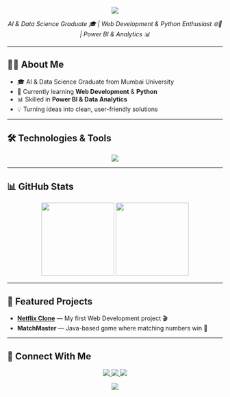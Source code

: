 <!-- Banner -->
<p align="center">
  <img src="https://capsule-render.vercel.app/api?type=waving&color=0:FFD700,100:FF8C00&height=230&section=header&text=Hi%20I'm%20Chinmay%20Satam!&fontSize=40&fontColor=ffffff&animation=fadeIn" />
</p>

<p align="center">
  <em>AI & Data Science Graduate 🎓 | Web Development & Python Enthusiast 🌐🐍 | Power BI & Analytics 📊</em>
</p>

---

## 🧑‍💻 About Me  
- 🎓 AI & Data Science Graduate from Mumbai University  
- 🌱 Currently learning **Web Development** & **Python**  
- 📊 Skilled in **Power BI & Data Analytics**  
- 💡 Turning ideas into clean, user-friendly solutions  

---

## 🛠️ Technologies & Tools  
<p align="center">
  <img src="https://skillicons.dev/icons?i=html,css,js,python,nodejs,express,react,mysql,mongodb,git,vscode,powerbi" />
</p>


---

## 📊 GitHub Stats  
<p align="center">
  <img src="https://github-readme-stats.vercel.app/api?username=Chinmay852&show_icons=true&theme=radical" height="170" />
  <img src="https://github-readme-stats.vercel.app/api/top-langs/?username=Chinmay852&layout=compact&theme=radical" height="170" />
</p>

---

## 🚀 Featured Projects  

- [**Netflix Clone**](https://github.com/Chinmay852/Netflix-Clone) — My first Web Development project 🎬  
- **MatchMaster** — Java-based game where matching numbers win 🎯  

---

## 🤝 Connect With Me  
<p align="center">
  <a href="mailto:chinmaysatam809@gmail.com">
    <img src="https://img.shields.io/badge/Email-red?style=for-the-badge&logo=gmail&logoColor=white" />
  </a>
  <a href="https://www.linkedin.com/in/chinmayai080502/">
    <img src="https://img.shields.io/badge/LinkedIn-blue?style=for-the-badge&logo=linkedin&logoColor=white" />
  </a>
  <a href="https://github.com/Chinmay852">
    <img src="https://img.shields.io/badge/GitHub-black?style=for-the-badge&logo=github&logoColor=white" />
  </a>
</p>

<!-- Footer -->
<p align="center">
  <img src="https://capsule-render.vercel.app/api?type=waving&color=0:FFD700,100:FF8C00&height=200&section=footer&reversal=true" />
</p>
